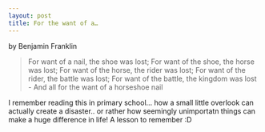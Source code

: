 ```yaml
---
layout: post
title: For the want of a…
---
```


by Benjamin Franklin

>  

> For want of a nail, the shoe was lost; For want of the shoe, the horse was lost; For want of the horse, the rider was lost; For want of the rider, the battle was lost; For want of the battle, the kingdom was lost - And all for the want of a horseshoe nail

I remember reading this in primary school... how a small little overlook can actually create a disaster.. or rather how seemingly unimportatn things can make a huge difference in life! A lesson to remember :D
